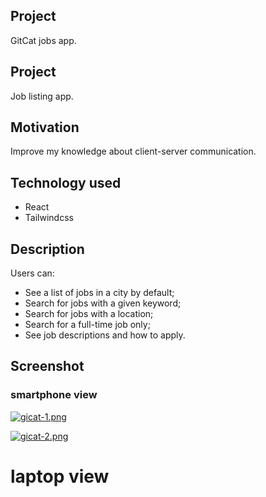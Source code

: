 ## Project 

GitCat jobs app.

## Project

Job listing app.

## Motivation

Improve my knowledge about client-server communication.

## Technology used

- React
- Tailwindcss

## Description

Users can:


- See a list of jobs in a city by default;
- Search for jobs with a given keyword;
- Search for jobs with a location;
- Search for a full-time job only;
- See job descriptions and how to apply.

## Screenshot


### smartphone view

[![gicat-1.png](https://i.postimg.cc/43jGQwKZ/gicat-1.png)](https://postimg.cc/KK7CZPrs)

[![gicat-2.png](https://i.postimg.cc/hj3drkLv/gicat-2.png)](https://postimg.cc/N9mFGPPv)

# laptop view
